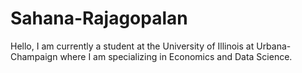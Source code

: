 # Sahana-Rajagopalan
Hello, I am currently a student at the University of Illinois at Urbana-Champaign where I am specializing in Economics and Data Science. 
